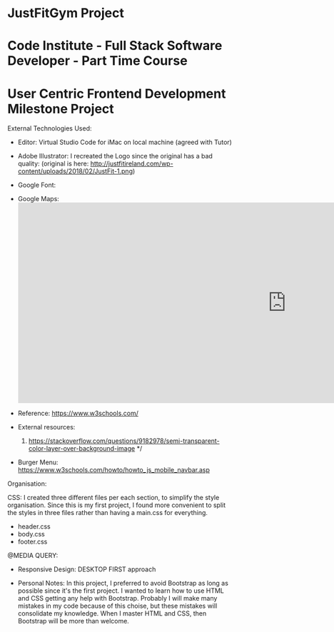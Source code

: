 # JustFitGym Project
# Code Institute - Full Stack Software Developer - Part Time Course
# User Centric Frontend Development Milestone Project





External Technologies Used:

- Editor: Virtual Studio Code for iMac on local machine (agreed with Tutor)

- Adobe Illustrator: I recreated the Logo since the original has a bad quality: (original is here: http://justfitireland.com/wp-content/uploads/2018/02/JustFit-1.png)

- Google Font: <link href="https://fonts.googleapis.com/css?family=Ubuntu&display=swap" rel="stylesheet">

- Google Maps:  <iframe src="https://www.google.com/maps/embed?pb=!1m18!1m12!1m3!1d2548.3079626594113!2d-8.477173636103595!3d51.906529454441745!2m3!1f0!2f0!3f0!3m2!1i1024!2i768!4f13.1!3m3!1m2!1s0x4844916b2ed0a9d9%3A0x4535ee8f7d933359!2sJust%20Fit%20Gym%20Blackpool!5e0!3m2!1sen!2sie!4v1572637987068!5m2!1sen!2sie" width="1200" height="450" frameborder="0" style="border:0;" allowfullscreen=""></iframe>

- Reference: https://www.w3schools.com/

- External resources:
    1. https://stackoverflow.com/questions/9182978/semi-transparent-color-layer-over-background-image */

- Burger Menu: https://www.w3schools.com/howto/howto_js_mobile_navbar.asp






Organisation:

CSS: I created three different files per each section, to simplify the style organisation. Since this is my first project, I found more convenient to split the styles in three files rather than having a main.css for everything.

- header.css
- body.css
- footer.css



@MEDIA QUERY: 
- Responsive Design: DESKTOP FIRST approach



- Personal Notes:
In this project, I preferred to avoid Bootstrap as long as possible since it's the first project. I wanted to learn how to use HTML and CSS getting any help with Bootstrap. Probably I will make many mistakes in my code because of this choise, but these mistakes will consolidate my knowledge. 
When I master HTML and CSS, then Bootstrap will be more than welcome.